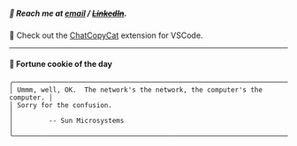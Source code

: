 ##### :calling: Reach me at **[email](mailto:johannes@stenmark.in)** ***/*** **[~~LinkedIn~~](https://www.linkedin.com/in/johannes-stenmark)**.
:feet: Check out the [ChatCopyCat](https://github.com/jstenmark/ChatCopyCat) extension for VSCode.

---
#### :cookie: Fortune cookie of the day
```smalltalk
╭──────────────────────────────────────────────────────────────────────────╮
│ Ummm, well, OK.  The network's the network, the computer's the computer. │
│ Sorry for the confusion.                                                 │
│         -- Sun Microsystems                                              │
╰──────────────────────────────────────────────────────────────────────────╯
```
